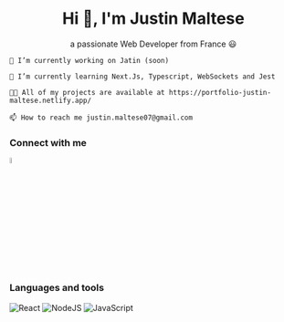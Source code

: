 <h1 align="center"> Hi 👋, I'm Justin Maltese  </h1>
<p align="center"> a passionate Web Developer from France 😃 </p>

    🔭 I’m currently working on Jatin (soon)

    🌱 I’m currently learning Next.Js, Typescript, WebSockets and Jest

    👨‍💻 All of my projects are available at https://portfolio-justin-maltese.netlify.app/

    📫 How to reach me justin.maltese07@gmail.com
    
<h3> Connect with me </h3>
<img width="5%" src="https://github.com/user-attachments/assets/456dcec8-4c06-4832-9115-d1513b3b97bb"/>

<h3> Languages and tools </h3>

![React](https://img.shields.io/badge/react-%2320232a.svg?style=for-the-badge&logo=react&logoColor=%2361DAFB&style=flat)
![NodeJS](https://img.shields.io/badge/node.js-6DA55F?style=for-the-badge&logo=node.js&logoColor=white&style=flat)
![JavaScript](https://img.shields.io/badge/javascript-%23323330.svg?style=for-the-badge&logo=javascript&logoColor=%23F7DF1E&style=flat)


<!---
JustoneMlts/JustoneMlts is a ✨ special ✨ repository because its `README.md` (this file) appears on your GitHub profile.
You can click the Preview link to take a look at your changes.
--->
